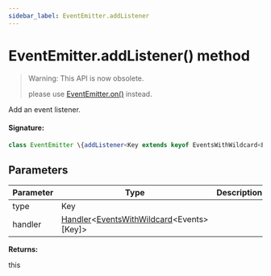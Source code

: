 ```yaml
---
sidebar_label: EventEmitter.addListener
---
```


# EventEmitter.addListener() method

> Warning: This API is now obsolete.
>
> please use [EventEmitter.on()](./puppeteer.eventemitter.on.md) instead.

Add an event listener.

#### Signature:

```typescript
class EventEmitter \{addListener<Key extends keyof EventsWithWildcard<Events>>(type: Key, handler: Handler<EventsWithWildcard<Events>[Key]>): this;\}
```

## Parameters

| Parameter | Type                                                                                                                  | Description |
| --------- | --------------------------------------------------------------------------------------------------------------------- | ----------- |
| type      | Key                                                                                                                   |             |
| handler   | [Handler](./puppeteer.handler.md)&lt;[EventsWithWildcard](./puppeteer.eventswithwildcard.md)&lt;Events&gt;\[Key\]&gt; |             |

**Returns:**

this
